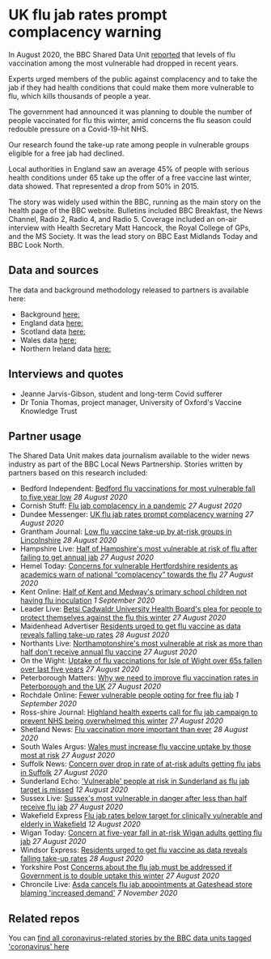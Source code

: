 # UK flu jab rates prompt complacency warning

In August 2020, the BBC Shared Data Unit [reported](https://www.bbc.co.uk/news/uk-53889184) that levels of flu vaccination among the most vulnerable had dropped in recent years.

Experts urged members of the public against complacency and to take the jab if they had health conditions that could make them more vulnerable to flu, which kills thousands of people a year.

The government had announced it was planning to double the number of people vaccinated for flu this winter, amid concerns the flu season could redouble pressure on a Covid-19-hit NHS.

Our research found the take-up rate among people in vulnerable groups eligible for a free jab had declined.

Local authorities in England saw an average 45% of people with serious health conditions under 65 take up the offer of a free vaccine last winter, data showed. That represented a drop from 50% in 2015.

The story was widely used within the BBC, running as the main story on the health page of the BBC website. Bulletins included BBC Breakfast, the News Channel, Radio 2, Radio 4, and Radio 5. Coverage included an on-air interview with Health Secretary Matt Hancock, the Royal College of GPs, and the MS Society. It was the lead story on BBC East Midlands Today and BBC Look North.

## Data and sources

The data and background methodology released to partners is available here:
* Background [here:](https://docs.google.com/document/d/1f-8RJkTknLvpjz5p7nXn53pqzqzVj6GF1zFmOIuqeL0/edit?usp=sharing)
* England data [here:](https://docs.google.com/spreadsheets/d/1MCDR0bJ0VFjEVOpTUASVyfLjagl31TfEz4eAEt_yTqo/edit?usp=sharing)
* Scotland data [here:](https://drive.google.com/file/d/1wyKRiyaoLyZa3xsUv1o0BbQ67KMVLmKd/view?usp=sharing)
* Wales data [here:](https://drive.google.com/file/d/10wJVLHQx6qpIEY1RqcPmqw0OLpXIfAaT/view?usp=sharing)
* Northern Ireland data [here:](https://docs.google.com/spreadsheets/d/1GhQWPiUx-4FCXuQdkaQ4Cg8zxwpw7nT5Zu7EuwvC1jk/edit?usp=sharing)

## Interviews and quotes

* Jeanne Jarvis-Gibson, student and long-term Covid sufferer
* Dr Tonia Thomas, project manager, University of Oxford's Vaccine Knowledge Trust 


## Partner usage

The Shared Data Unit makes data journalism available to the wider news industry as part of the BBC Local News Partnership.
Stories written by partners based on this research included:

* Bedford Independent: [Bedford flu vaccinations for most vulnerable fall to five year low](https://www.bedfordindependent.co.uk/bedford-flu-vaccinations-for-most-vulnerable-fall-to-five-year-low/) *28 August 2020*
* Cornish Stuff: [Flu jab complacency in a pandemic](https://cornishstuff.com/2020/08/27/flu-jab-complacency-in-a-pandemic/) *27 August 2020*
* Dundee Messenger: [UK flu jab rates prompt complacency warning](https://dundeemessenger.co.uk/health/uk-flu-jab-rates-prompt-complacency-warning/) *27 August 2020*
* Grantham Journal: [Low flu vaccine take-up by at-risk groups in Lincolnshire](https://www.granthamjournal.co.uk/news/low-flu-vaccine-take-up-by-at-risk-groups-9121075/) *28 August 2020*
* Hampshire Live: [Half of Hampshire's most vulnerable at risk of flu after failing to get annual jab](https://www.hampshirelive.news/news/hampshire-news/flu-jab-vaccine-coronavirus-hampshire-4460214) *27 August 2020*
* Hemel Today: [Concerns for vulnerable Hertfordshire residents as academics warn of national “complacency” towards the flu](https://www.hemeltoday.co.uk/health/concerns-vulnerable-hertfordshire-residents-academics-warn-national-complacency-towards-flu-2954226) *27 August 2020*
* Kent Online: [Half of Kent and Medway's primary school children not having flu inoculation](https://www.kentonline.co.uk/kent/news/half-of-kents-primary-school-children-not-having-flu-inoculation-232875/) *1 September 2020*
* Leader Live: [Betsi Cadwaldr University Health Board's plea for people to protect themselves against the flu this winter](https://www.leaderlive.co.uk/news/18679273.betsi-cadwaldr-university-health-boards-plea-people-protect-flu-winter/) *27 August 2020*
* Maidenhead Advertiser [Residents urged to get flu vaccine as data reveals falling take-up rates](https://www.maidenhead-advertiser.co.uk/gallery/maidenhead/161271/residents-urged-to-get-flu-vaccine-as-data-reveals-falling-take-up-rates.html) *28 August 2020*
* Northants Live: [Northamptonshire's most vulnerable at risk as more than half don't receive annual flu vaccine](https://www.northantslive.news/news/northamptonshire-news/northamptonshire-flu-jab-coronavirus-vaccine-4459824) *27 August 2020*
* On the Wight: [Uptake of flu vaccinations for Isle of Wight over 65s fallen over last five years](https://onthewight.com/uptake-of-flu-vaccinations-for-isle-of-wight-over-65s-fallen-over-last-five-years/) *27 August 2020*
* Peterborough Matters: [Why we need to improve flu vaccination rates in Peterborough and the UK](https://www.peterboroughmatters.co.uk/coronavirus-covid-19-local-news/why-we-need-to-improve-vaccination-rates-in-peterborough-and-the-uk-17998) *27 August 2020*
* Rochdale Online: [Fewer vulnerable people opting for free flu jab](https://www.rochdaleonline.co.uk/news-features/2/news-headlines/136252/fewer-vulnerable-people-opting-for-free-flu-jab) *1 September 2020*
* Ross-shire Journal: [Highland health experts call for flu jab campaign to prevent NHS being overwhelmed this winter](https://www.ross-shirejournal.co.uk/news/highland-health-experts-call-for-urgent-flu-jab-campaign-to-prevent-nhs-being-overwhelmed-this-winter-210520/) *27 August 2020*
* Shetland News: [Flu vaccination more important than ever](https://www.shetnews.co.uk/2020/08/28/flu-vaccination-more-important-than-ever/) *28 August 2020*
* South Wales Argus: [Wales must increase flu vaccine uptake by those most at risk](https://www.southwalesargus.co.uk/news/18678467.wales-must-increase-flu-vaccine-uptake-risk/) *27 August 2020*
* Suffolk News: [Concern over drop in rate of at-risk adults getting flu jabs in Suffolk](https://www.suffolknews.co.uk/ipswich/news/concern-over-drop-in-rate-of-at-risk-adults-getting-flu-jabs-9121105/) *27 August 2020*
* Sunderland Echo: ['Vulnerable' people at risk in Sunderland as flu jab target is missed](https://www.sunderlandecho.com/health/vulnerable-people-risk-sunderland-flu-jab-target-missed-2940489) *12 August 2020*
* Sussex Live: [Sussex's most vulnerable in danger after less than half receive flu jab](https://www.sussexlive.co.uk/news/sussex-news/sussex-flu-jab-influenza-coronavirus-4460088) *27 August 2020*
* Wakefield Express [Flu jab rates below target for clinically vulnerable and elderly in Wakefield](https://www.wakefieldexpress.co.uk/health/flu-jab-rates-below-target-clinically-vulnerable-and-elderly-wakefield-2939811) *12 August 2020*
* Wigan Today: [Concern at five-year fall in at-risk Wigan adults getting flu jab](https://www.wigantoday.net/health/concern-five-year-fall-risk-wigan-adults-getting-flu-jab-2954143) *27 August 2020*
* Windsor Express: [Residents urged to get flu vaccine as data reveals falling take-up rates](https://www.windsorexpress.co.uk/gallery/maidenhead/161271/residents-urged-to-get-flu-vaccine-as-data-reveals-falling-take-up-rates.html) *28 August 2020*
* Yorkshire Post [Concerns about the flu jab must be addressed if Government is to double uptake this winter](https://www.yorkshirepost.co.uk/health/concerns-about-flu-jab-must-be-addressed-if-government-double-uptake-winter-2953827) *27 August 2020*
* Chroncile Live: [Asda cancels flu jab appointments at Gateshead store blaming 'increased demand'](https://www.chroniclelive.co.uk/news/north-east-news/asda-gateshead-flu-jab-vaccine-19228388) *7 November 2020*

## Related repos

You can [find all coronavirus-related stories by the BBC data units tagged 'coronavirus' here](https://github.com/search?q=topic%3Acoronavirus+org%3ABBC-Data-Unit&type=Repositories)



